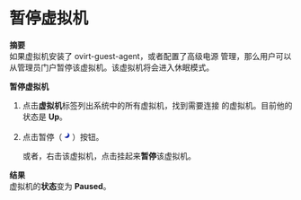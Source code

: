 # 暂停虚拟机

**摘要**<br/>
如果虚拟机安装了 ovirt-guest-agent，或者配置了高级电源
管理，那么用户可以从管理员门户暂停该虚拟机。该虚拟机将会进入休眠模式。


**暂停虚拟机**

1. 点击**虚拟机**标签列出系统中的所有虚拟机，找到需要连接
的虚拟机。目前他的状态是 **Up**。

2. 点击暂停（![](../images/vm-pause-btn.png)）按钮。

   或者，右击该虚拟机，点击挂起来**暂停**该虚拟机。

**结果**<br/>
虚拟机的**状态**变为 **Paused**。

